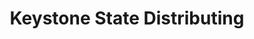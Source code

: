---
title: "Keystone State Distributing"
url: /bethlehem/keystone-state-distributing/
shop: wholesale
---